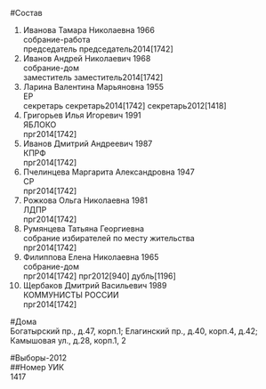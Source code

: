 #Состав  
1. Иванова Тамара Николаевна 1966  
    собрание-работа  
    председатель председатель2014[1742]  
2. Иванов Андрей Николаевич 1968  
    собрание-дом  
    заместитель заместитель2014[1742]  
3. Ларина Валентина Марьяновна 1955  
    ЕР  
    секретарь секретарь2014[1742] секретарь2012[1418]  
4. Григорьев Илья Игоревич 1991  
    ЯБЛОКО  
    прг2014[1742]  
5. Иванов Дмитрий Андреевич 1987  
    КПРФ  
    прг2014[1742]  
6. Пчелинцева Маргарита Александровна 1947  
    СР  
    прг2014[1742]  
7. Рожкова Ольга Николаевна 1981  
    ЛДПР  
    прг2014[1742]  
8. Румянцева Татьяна Георгиевна  
    собрание избирателей по месту жительства  
    прг2014[1742]  
9. Филиппова Елена Николаевна 1965  
    собрание-дом  
    прг2014[1742] прг2012[940] дубль[1196]  
10. Щербаков Дмитрий Васильевич 1989  
    КОММУНИСТЫ РОССИИ  
    прг2014[1742]  
  
#Дома  
Богатырский пр., д.47, корп.1;  Елагинский пр., д.40, корп.4, д.42; Камышовая ул., д.28, корп.1, 2  
  
#Выборы-2012  
##Номер УИК  
1417  
